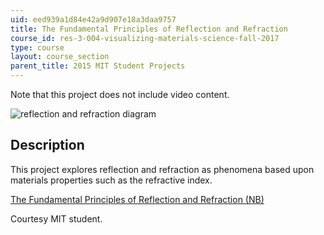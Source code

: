 ```yaml
---
uid: eed939a1d84e42a9d907e18a3daa9757
title: The Fundamental Principles of Reflection and Refraction
course_id: res-3-004-visualizing-materials-science-fall-2017
type: course
layout: course_section
parent_title: 2015 MIT Student Projects
---
```


Note that this project does not include video content.

![reflection and refraction diagram](https://open-learning-course-data-production.s3.amazonaws.com/res-3-004-visualizing-materials-science-fall-2017/62d1630a98c26674889653ed9a7379bf_MITRES_3_004F17_9_anon.jpg)

Description
-----------

This project explores reflection and refraction as phenomena based upon materials properties such as the refractive index.

[The Fundamental Principles of Reflection and Refraction (NB)](https://open-learning-course-data-production.s3.amazonaws.com/res-3-004-visualizing-materials-science-fall-2017/3afd822328d2bc9dd22f04880c6de6af_2015_anon1.nb)

Courtesy MIT student.